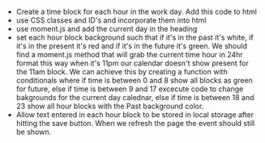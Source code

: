 - Create a time block for each hour in the work day.  Add this code to html
- use CSS classes and ID's and incorporate them into html
- use moment.js and add the current day in the heading
- set each hour block background such that if it's in the past it's white, if it's in the present it's red and if it's in the future it's green.  We should find a moment.js method that will grab the current time hour in 24hr format this way when it's 11pm our calendar doesn't show present for the 11am block.  We can achieve this by creating a function with conditionals where if time is between 0 and 8 show all blocks as green for future, else if time is between  9 and 17 excecute code to change bakgrounds for the current day calednar, else if time is between 18 and 23 show all hour blocks with the Past background color.
- Allow text entered in each hour block to be stored in local storage after hitting the save button.  When we refresh the page the event should still be shown.



